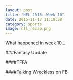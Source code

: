 ```yaml
---
layout: post
title: "NFL 2015: Week 10"
date: 2015-11-17 11:18:58
category: sports
image: nfl_recap.png
---
```

What happened in week 10...


###Fantasy Update

####TFFA

####Talking Wreckless on FB